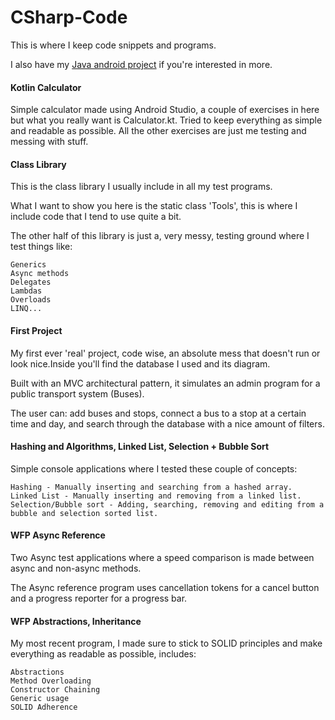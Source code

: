 # CSharp-Code
This is where I keep code snippets and programs. 

I also have my [Java android project](https://github.com/AxonV2/YouCook-AndroidProject) if you're interested in more.


#### Kotlin Calculator 
Simple calculator made using Android Studio, a couple of exercises in here but what you really want is Calculator.kt.
Tried to keep everything as simple and readable as possible. All the other exercises are just me testing and messing with stuff.


#### Class Library
This is the class library I usually include in all my test programs.

What I want to show you here is the static class 'Tools', this is where I include code that I tend to use quite a bit.

The other half of this library is just a, very messy, testing ground where I test things like:

    Generics
    Async methods
    Delegates
    Lambdas
    Overloads
    LINQ...


#### First Project
My first ever 'real' project, code wise, an absolute mess that doesn't run or look nice.Inside you'll find the database I used and its diagram.

Built with an MVC architectural pattern, it simulates an admin program for a public transport system (Buses).

The user can: add buses and stops, connect a bus to a stop at a certain time and day, and search through the database with a nice amount of filters.   


#### Hashing and Algorithms, Linked List, Selection + Bubble Sort
Simple console applications where I tested these couple of concepts:

	Hashing - Manually inserting and searching from a hashed array.
	Linked List - Manually inserting and removing from a linked list.
	Selection/Bubble sort - Adding, searching, removing and editing from a bubble and selection sorted list.


#### WFP Async Reference
Two Async test applications where a speed comparison is made between async and non-async methods.

The Async reference program uses cancellation tokens for a cancel button and a progress reporter for a progress bar.

#### WFP Abstractions, Inheritance
My most recent program, I made sure to stick to SOLID principles and make everything as readable as possible, includes:

	Abstractions
	Method Overloading
	Constructor Chaining 
	Generic usage
	SOLID Adherence
	
